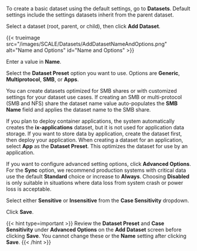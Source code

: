 &NewLine;

To create a basic dataset using the default settings, go to **Datasets**.
Default settings include the settings datasets inherit from the parent dataset.

Select a dataset (root, parent, or child), then click **Add Dataset**.

{{< trueimage src="/images/SCALE/Datasets/AddDatasetNameAndOptions.png" alt="Name and Options" id="Name and Options" >}}

Enter a value in **Name**.

Select the **Dataset Preset** option you want to use. 
Options are **Generic**, **Multiprotocol**, **SMB**, or **Apps**.

You can create datasets optimized for SMB shares or with customized settings for your dataset use cases. 
If creating an SMB or multi-protocol (SMB and NFS) share the dataset name value auto-populates the **SMB Name** field and applies the dataset name to the SMB share.

If you plan to deploy container applications, the system automatically creates the **ix-applications** dataset, but it is not used for application data storage.
If you want to store data by application, create the dataset first, then deploy your application.
When creating a dataset for an application, select **App** as the **Dataset Preset**. This optimizes the dataset for use by an application.

If you want to configure advanced setting options, click **Advanced Options**. 
For the **Sync** option, we recommend production systems with critical data use the default **Standard** choice or increase to **Always**.
Choosing **Disabled** is only suitable in situations where data loss from system crash or power loss is acceptable.

Select either **Sensitive** or **Insensitive** from the **Case Sensitivity** dropdown.

Click **Save**.

{{< hint type=important >}}
Review the **Dataset Preset** and **Case Sensitivity** under **Advanced Options** on the **Add Dataset** screen before clicking **Save**.
You cannot change these or the **Name** setting after clicking **Save**.
{{< /hint >}}
